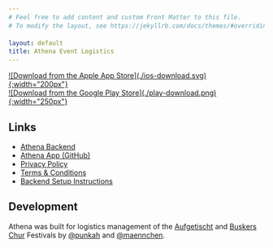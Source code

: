 ```yaml
---
# Feel free to add content and custom Front Matter to this file.
# To modify the layout, see https://jekyllrb.com/docs/themes/#overriding-theme-defaults

layout: default
title: Athena Event Logistics
---
```


<div style="display: flex; flex-direction: row; flex-wrap: wrap; align-items: center; justify-content: flex-start;">
    <a href="#todo-ios-link" style="display: inline-block;" markdown="1">
        ![Download from the Apple App Store](./ios-download.svg){:width="200px"}
    </a>
    <a href="#todo-android-link" style="display: inline-block;" markdown="1">
        ![Download from the Google Play Store](./play-download.png){:width="250px"}
    </a>
</div>

## Links

* [Athena Backend](https://github.com/athena-logistics/athena-backend)
* [Athena App (GitHub)](https://github.com/athena-logistics/athena-rn)
* [Privacy Policy](./privacy-policy.md)
* [Terms & Conditions](./terms.md)
* [Backend Setup Instructions](./hosting.md)

## Development

Athena was built for logistics management of the [Aufgetischt](https://aufgetischt.sg/) and [Buskers Chur](https://buskers-chur.ch/) Festivals by [@punkah](https://github.com/punkah) and [@maennchen](https://github.com/maennchen).